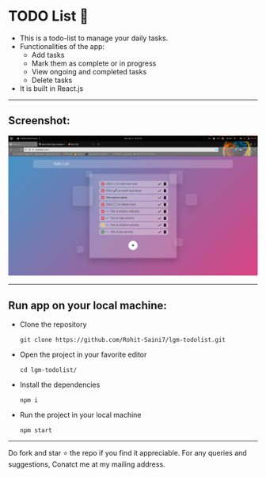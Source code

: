 # TODO List 📝

- This is a todo-list to manage your daily tasks.
- Functionalities of the app:
  - Add tasks
  - Mark them as complete or in progress
  - View ongoing and completed tasks
  - Delete tasks
- It is built in React.js

---

## Screenshot:

<img src='./screenshot/Screenshot.png' alt='Screenshot of the App'>

---

## Run app on your local machine:

- Clone the repository
  ```
  git clone https://github.com/Rohit-Saini7/lgm-todolist.git
  ```
- Open the project in your favorite editor
  ```
  cd lgm-todolist/
  ```
- Install the dependencies
  ```
  npm i
  ```
- Run the project in your local machine
  ```
  npm start
  ```

---

Do fork and star ⭐ the repo if you find it appreciable. For any queries and suggestions, Conatct me at my mailing address.

